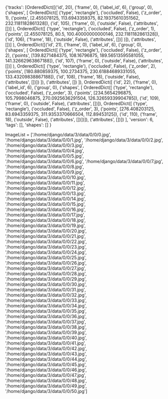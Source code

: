 {'tracks': 
    [OrderedDict([('id', 20), ('frame', 0), ('label_id', 6), ('group', 0), 
        ('shapes', 
        [
            OrderedDict([
                ('type', 'rectangle'), 
                ('occluded', False), 
                ('z_order', 1), 
                ('points', [2.455078125, 113.6943359375, 82.19375610351562, 232.1181182861328]), 
                ('id', 105), 
                ('frame', 0), 
                ('outside', False), 
                ('attributes', [])]
                ), 
            OrderedDict([
                ('type', 'rectangle'), 
                ('occluded', False), 
                ('z_order', 1), 
                ('points', [2.455078125, 80.5, 100.40000000000146, 232.1181182861328]), 
                ('id', 106), 
                ('frame', 18), 
                ('outside', False), 
                ('attributes', [])]
                )]), 
        ('attributes', [])]
        ), 
    OrderedDict([('id', 21), ('frame', 0), ('label_id', 6), ('group', 0),
        ('shapes', 
        [
            OrderedDict([
                ('type', 'rectangle'), 
                ('occluded', False), 
                ('z_order', 2), 
                ('points', [139.8271484375, 108.16796875, 189.56513595581055, 141.32662963867188]), 
                ('id', 107), 
                ('frame', 0), 
                ('outside', False), 
                ('attributes', [])]
            ), 
            OrderedDict([
                ('type', 'rectangle'), 
                ('occluded', False), 
                ('z_order', 2), 
                ('points', [180.880859375, 100.2734375, 230.61884689331055, 133.43209838867188]), 
                ('id', 108), 
                ('frame', 18), 
                ('outside', False), 
                ('attributes', [])])
            ]), 
            ('attributes', [])
        ]), 
    OrderedDict([
        ('id', 22), ('frame', 0), ('label_id', 6), ('group', 0), 
        ('shapes', [
            OrderedDict([
                ('type', 'rectangle'), 
                ('occluded', False), 
                ('z_order', 3), 
                ('points', [234.5654296875, 105.7998046875, 270.0925636291504, 126.32659339904785]), 
                ('id', 109), 
                ('frame', 0), 
                ('outside', False), 
                ('attributes', [])]), 
            OrderedDict([
                ('type', 'rectangle'), 
                ('occluded', False), 
                ('z_order', 3), 
                ('points', [276.408203125, 83.6943359375, 311.9353370666504, 112.89453125]), 
                ('id', 110), 
                ('frame', 18), 
                ('outside', False), 
                ('attributes', [])])]), 
    ('attributes', [])])
], 
'version': 6, 
'tags': [], 
'shapes': []
}

ImageList = ['/home/django/data/3/data/0/0/0.jpg', '/home/django/data/3/data/0/0/1.jpg', '/home/django/data/3/data/0/0/2.jpg', '/home/django/data/3/data/0/0/3.jpg', '/home/django/data/3/data/0/0/4.jpg', '/home/django/data/3/data/0/0/5.jpg', '/home/django/data/3/data/0/0/6.jpg', '/home/django/data/3/data/0/0/7.jpg', '/home/django/data/3/data/0/0/8.jpg', '/home/django/data/3/data/0/0/9.jpg', '/home/django/data/3/data/0/0/10.jpg', '/home/django/data/3/data/0/0/11.jpg', '/home/django/data/3/data/0/0/12.jpg', '/home/django/data/3/data/0/0/13.jpg', '/home/django/data/3/data/0/0/14.jpg', '/home/django/data/3/data/0/0/15.jpg', '/home/django/data/3/data/0/0/16.jpg', '/home/django/data/3/data/0/0/17.jpg', '/home/django/data/3/data/0/0/18.jpg', '/home/django/data/3/data/0/0/19.jpg', '/home/django/data/3/data/0/0/20.jpg', '/home/django/data/3/data/0/0/21.jpg', '/home/django/data/3/data/0/0/22.jpg', '/home/django/data/3/data/0/0/23.jpg', '/home/django/data/3/data/0/0/24.jpg', '/home/django/data/3/data/0/0/25.jpg', '/home/django/data/3/data/0/0/26.jpg', '/home/django/data/3/data/0/0/27.jpg', '/home/django/data/3/data/0/0/28.jpg', '/home/django/data/3/data/0/0/29.jpg', '/home/django/data/3/data/0/0/30.jpg', '/home/django/data/3/data/0/0/31.jpg', '/home/django/data/3/data/0/0/32.jpg', '/home/django/data/3/data/0/0/33.jpg', '/home/django/data/3/data/0/0/34.jpg', '/home/django/data/3/data/0/0/35.jpg', '/home/django/data/3/data/0/0/36.jpg', '/home/django/data/3/data/0/0/37.jpg', '/home/django/data/3/data/0/0/38.jpg', '/home/django/data/3/data/0/0/39.jpg', '/home/django/data/3/data/0/0/40.jpg', '/home/django/data/3/data/0/0/41.jpg', '/home/django/data/3/data/0/0/42.jpg', '/home/django/data/3/data/0/0/43.jpg', '/home/django/data/3/data/0/0/44.jpg', '/home/django/data/3/data/0/0/45.jpg', '/home/django/data/3/data/0/0/46.jpg', '/home/django/data/3/data/0/0/47.jpg', '/home/django/data/3/data/0/0/48.jpg', '/home/django/data/3/data/0/0/49.jpg', '/home/django/data/3/data/0/0/50.jpg']

